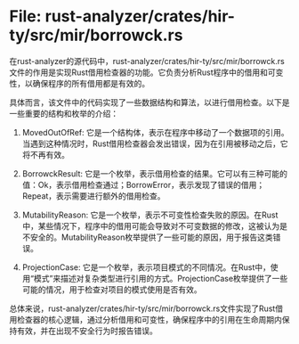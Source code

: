 # File: rust-analyzer/crates/hir-ty/src/mir/borrowck.rs

在rust-analyzer的源代码中，rust-analyzer/crates/hir-ty/src/mir/borrowck.rs文件的作用是实现Rust借用检查器的功能。它负责分析Rust程序中的借用和可变性，以确保程序的所有借用都是有效的。

具体而言，该文件中的代码实现了一些数据结构和算法，以进行借用检查。以下是一些重要的结构和枚举的介绍：

1. MovedOutOfRef: 它是一个结构体，表示在程序中移动了一个数据项的引用。当遇到这种情况时，Rust借用检查器会发出错误，因为在引用被移动之后，它将不再有效。

2. BorrowckResult: 它是一个枚举，表示借用检查的结果。它可以有三种可能的值：Ok，表示借用检查通过；BorrowError，表示发现了错误的借用；Repeat，表示需要进行额外的借用检查。

3. MutabilityReason: 它是一个枚举，表示不可变性检查失败的原因。在Rust中，某些情况下，程序中的借用可能会导致对不可变数据的修改，这被认为是不安全的。MutabilityReason枚举提供了一些可能的原因，用于报告这类错误。

4. ProjectionCase: 它是一个枚举，表示项目模式的不同情况。在Rust中，使用“模式”来描述对复杂类型进行引用的方式。ProjectionCase枚举提供了一些可能的情况，用于检查对项目的模式使用是否有效。

总体来说，rust-analyzer/crates/hir-ty/src/mir/borrowck.rs文件实现了Rust借用检查器的核心逻辑，通过分析借用和可变性，确保程序中的引用在生命周期内保持有效，并在出现不安全行为时报告错误。

